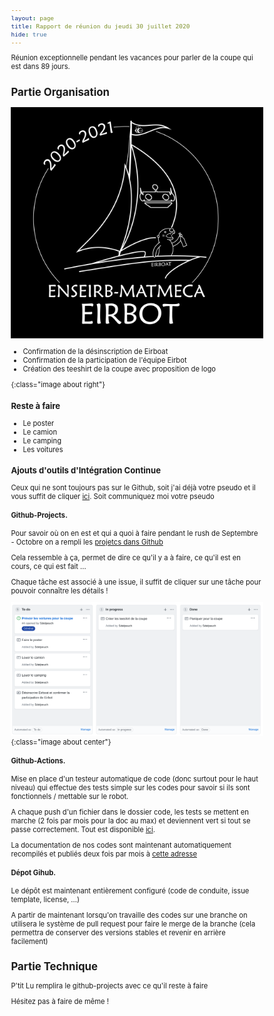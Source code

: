 ```yaml
---
layout: page
title: Rapport de réunion du jeudi 30 juillet 2020
hide: true
---
```


<style>
html {
 zoom: 0.80;
}
</style>

Réunion exceptionnelle pendant les vacances pour parler de la coupe qui est dans
89 jours.

## Partie Organisation 
![logo]
- Confirmation de la désinscription de Eirboat 
- Confirmation de la participation de l'équipe Eirbot
- Création des teeshirt de la coupe avec proposition de logo 

[logo]:/assets/images/loutre_black_white.png
{:class="image about right"}

### Reste à faire 

- Le poster 
- Le camion 
- Le camping 
- Les voitures

### Ajouts d'outils d'Intégration Continue
 
Ceux qui ne sont toujours pas sur le Github, soit j'ai déjà votre pseudo et il
vous suffit de cliquer
[ici](https://github.com/eirbot/eirbot2020-1A/invitations). Soit communiquez moi
votre pseudo

#### Github-Projects.

Pour savoir où on en est et qui a quoi à faire pendant le rush de Septembre -
Octobre on a rempli les [projetcs dans
Github](https://github.com/eirbot/eirbot2020-1A/projects)

Cela ressemble à ça, permet de dire ce qu'il y a à faire, ce qu'il est en cours,
ce qui est fait ... 

Chaque tâche est associé à une issue, il suffit de cliquer sur une tâche pour
pouvoir connaître les détails ! 

![projects](/assets/images/projects.png){:class="image about center"}

#### Github-Actions. 

Mise en place d'un testeur automatique de code (donc surtout pour le haut
niveau) qui effectue des tests simple sur les codes pour savoir si ils sont
fonctionnels / mettable sur le robot.

A chaque push d'un fichier dans le dossier code, les tests se mettent en marche
(2 fois par mois pour la doc au max) et deviennent vert si tout se passe
correctement. Tout est disponible
[ici](https://github.com/eirbot/eirbot2020-1A/actions).

La documentation de nos codes sont maintenant automatiquement recompilés et
publiés deux fois par mois à [cette adresse](https://eirbot.github.io/eirbot2020-1A/)

#### Dépot Gihub.

Le dépôt est maintenant entièrement configuré (code de conduite, issue template,
license, ...)

A partir de maintenant lorsqu'on travaille des codes sur une branche on
utilisera le système de pull request pour faire le merge de la branche (cela
permettra de conserver des versions stables et revenir en arrière facilement)

## Partie Technique

P'tit Lu remplira le github-projects avec ce qu'il reste à faire 

Hésitez pas à faire de même !
